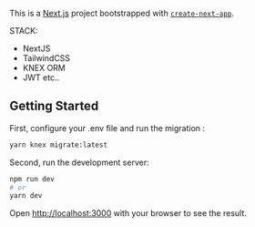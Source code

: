 This is a [Next.js](https://nextjs.org/) project bootstrapped with [`create-next-app`](https://github.com/vercel/next.js/tree/canary/packages/create-next-app).

STACK:

- NextJS
- TailwindCSS
- KNEX ORM
- JWT
  etc..

## Getting Started

First, configure your .env file and run the migration :

```bash
yarn knex migrate:latest
```

Second, run the development server:

```bash
npm run dev
# or
yarn dev
```

Open [http://localhost:3000](http://localhost:3000) with your browser to see the result.
